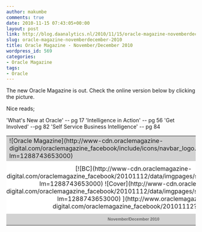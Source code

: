 ```yaml
---
author: makumbe
comments: true
date: 2010-11-15 07:43:05+00:00
layout: post
link: http://blog.daanalytics.nl/2010/11/15/oracle-magazine-novemberdecember-2010/
slug: oracle-magazine-novemberdecember-2010
title: Oracle Magazine - November/December 2010
wordpress_id: 569
categories:
- Oracle Magazine
tags:
- Oracle
---
```


The new Oracle Magazine is out. Check the online version below by clicking the picture.

Nice reads;

'What's New at Oracle' -- pg 17
'Intelligence in Action' -- pg 56
'Get Involved' --pg 82
'Self Service Business Intelligence' -- pg 84
<table cellpadding="0" cellspacing="0" border="0" >
<tbody >
<tr style="background-color:#d2d2d2;height:30px;" >

<td >![Oracle Magazine](http://www-cdn.oraclemagazine-digital.com/oraclemagazine_facebook/include/icons/navbar_logo.gif?lm=1288743653000)
</td>

<td style="line-height:15px;padding-right:5px;font-family:tahoma, sans-serif;color:#666666;font-size:11px;font-weight:bold;" align="right" >Look inside >
</td>
</tr>
<tr style="background-color:#ffffff;" >

<td colspan="2" style="padding:10px 0;" align="center" >[![BC](http://www-cdn.oraclemagazine-digital.com/oraclemagazine_facebook/20101112/data/imgpages/smtn/0001_djzcbq.gif?lm=1288743653000) ![Cover](http://www-cdn.oraclemagazine-digital.com/oraclemagazine_facebook/20101112/data/imgpages/smtn/0002_vksrxw.gif?lm=1288743653000) ](http://www.oraclemagazine-digital.com/oraclemagazine_facebook/20101112?pg=1)
</td>
</tr>
<tr style="background-color:#d2d2d2;height:30px;" >

<td colspan="2" style="line-height:15px;font-family:tahoma, sans-serif;color:#666666;font-size:11px;font-weight:bold;" align="center" >November/December 2010
</td>
</tr>
</tbody>
</table>
